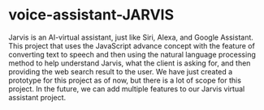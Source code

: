 # voice-assistant-JARVIS

Jarvis is an AI-virtual assistant, just like Siri, Alexa, and Google Assistant. This project that uses the JavaScript advance concept with the feature of converting text to speech and then using the natural language processing method to help understand Jarvis, what the client is asking for, and then providing the web search result to the user. We have just created a prototype for this project as of now, but there is a lot of scope for this project. In the future, we can add multiple features to our Jarvis virtual assistant project.
